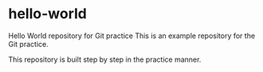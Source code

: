 # hello-world
Hello World repository for Git practice
This is an example repository for the Git practice.

This repository is built step by step in the practice manner.
